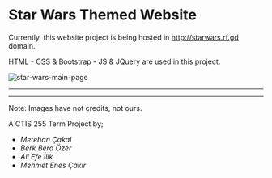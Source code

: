 # Star Wars Themed Website

Currently, this website project is being hosted in http://starwars.rf.gd domain.

HTML - CSS & Bootstrap - JS & JQuery are used in this project.

![star-wars-main-page](https://github.com/mec-cs/star-wars-website/assets/102901204/3580e00b-beef-4bbb-86cd-632c9375e1dd)

---
---

Note: Images have not credits, not ours.

A CTIS 255 Term Project by;
  * _Metehan Çakal_
  * _Berk Bera Özer_
  * _Ali Efe İlik_
  * _Mehmet Enes Çakır_
